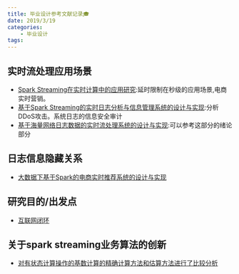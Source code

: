 ```yaml
---
title: 毕业设计参考文献记录🎓
date: 2019/3/19
categories: 
    - 毕业设计
tags:
---
```

## 实时流处理应用场景
* [Spark Streaming在实时计算中的应用研究](http://new.gb.oversea.cnki.net/KXReader/Detail?dbcode=CJFD&filename=DNZS201825112&uid=WEEvREcwSlJHSldRa1Fhb09jT0pkRlg1TFVqTzAvOUVLVWZDZmNBOEF0az0=$9A4hF_YAuvQ5obgVAqNKPCYcEjKensW4IQMovwHtwkF4VYPoHbKxJw!!):延时限制在秒级的应用场景,电商实时营销。
* [基于Spark Streaming的实时日志分析与信息管理系统的设计与实现](http://new.gb.oversea.cnki.net/KCMS/detail/detail.aspx?dbcode=CMFD&dbname=CMFD201901&filename=1018894622.nh&uid=WEEvREcwSlJHSldRa1Fhb09jT0pkRlg1TFVqTzAvOUVLVWZDZmNBOEF0az0=$9A4hF_YAuvQ5obgVAqNKPCYcEjKensW4IQMovwHtwkF4VYPoHbKxJw!!&v=MDAwNDFyQ1VSTE9mWk9kbUZpRGhWNzdJVkYyNkZydXhHdGZPclpFYlBJUjhlWDFMdXhZUzdEaDFUM3FUcldNMUY=):分析DDoS攻击。系统日志的信息安全审计
* [基于海量网络日志数据的实时流处理系统的设计与实现](http://new.gb.oversea.cnki.net/KCMS/detail/detail.aspx?dbcode=CMFD&dbname=CMFD201801&filename=1017292559.nh&v=MTU5MjBlWDFMdXhZUzdEaDFUM3FUcldNMUZyQ1VSTE9mWk9kbUZ5amtWTHZMVkYyNkdiR3hITlRKcHBFYlBJUjg=&uid=WEEvREcwSlJHSldRa1FhdkJkVG1CcDNRL2o5cjJMcDdKU2FGb00xSGNGND0=$9A4hF_YAuvQ5obgVAqNKPCYcEjKensW4IQMovwHtwkF4VYPoHbKxJw!!):可以参考这部分的绪论部分

## 日志信息隐藏关系
* [大数据下基于Spark的电商实时推荐系统的设计与实现](http://new.gb.oversea.cnki.net/KXReader/Detail?dbcode=CJFD&filename=WJSY201705010&UID=WEEvREcwSlJHSldRa1FhdkJkVG1CcDc5Ym4weGJzK0hVZ1FjREZpT1JEcz0%3d%249A4hF_YAuvQ5obgVAqNKPCYcEjKensW4IQMovwHtwkF4VYPoHbKxJw!!&autoLogin=0)

## 研究目的/出发点
* [互联网闭环](https://www.zhihu.com/question/20624296/answer/15731592)

## 关于spark streaming业务算法的创新
* [对有状态计算操作的基数计算的精确计算方法和估算方法进行了比较分析](http://new.gb.oversea.cnki.net/KXReader/Detail?dbcode=CJFD&filename=WJSY201705010&UID=WEEvREcwSlJHSldRa1FhdkJkVG1CcDc5Ym4weGJzK0hVZ1FjREZpT1JEcz0%3d%249A4hF_YAuvQ5obgVAqNKPCYcEjKensW4IQMovwHtwkF4VYPoHbKxJw!!&autoLogin=0)

